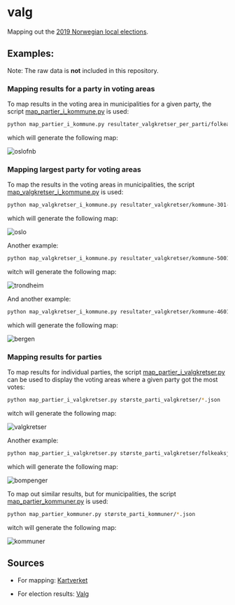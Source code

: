 # valg

Mapping out the [2019 Norwegian local elections](https://en.wikipedia.org/wiki/2019_Norwegian_local_elections).

## Examples:

Note: The raw data is **not** included in this repository.

### Mapping results for a party in voting areas

To map results in the voting area in municipalities for a given party, the
script [map_partier_i_kommune.py](map_partier_i_kommune.py) is used:

```bash
python map_partier_i_kommune.py resultater_valgkretser_per_parti/folkeaksjonen-nei-til-mer-bompenger.json 301
```
which will generate the following map:

![oslofnb](/examples/oslofnb.png)

### Mapping largest party for voting areas

To map the results in the voting areas in municipalities, the script
[map_valgkretser_i_kommune.py](map_valgkretser_i_kommune.py) is used:

```bash
python map_valgkretser_i_kommune.py resultater_valgkretser/kommune-301-oslo.json
```
which will generate the following map:

![oslo](/examples/oslo.png)

Another example:


```bash
python map_valgkretser_i_kommune.py resultater_valgkretser/kommune-5001-trondheim.json
```
witch will generate the following map:

![trondheim](/examples/trondheim.png)

And another example:

```bash
python map_valgkretser_i_kommune.py resultater_valgkretser/kommune-4601-bergen.json
```
which will generate the following map:

![bergen](/examples/bergen.png)

### Mapping results for parties

To map results for individual parties, the script
[map_partier_i_valgkretser.py](map_partier_i_valgkretser.py) can be
used to display the voting areas where a given party got the most votes:

```bash
python map_partier_i_valgkretser.py største_parti_valgkretser/*.json
```
witch will generate the following map:

![valgkretser](/examples/map-partier-valgkretser.png)

Another example:

```bash
python map_partier_i_valgkretser.py største_parti_valgkretser/folkeaksjonen-nei-til-mer-bompenger.json
```
which will generate the following map:

![bompenger](/examples/bom.png)

To map out similar results, but for municipalities, the script
[map_partier_kommuner.py](map_partier_kommuner.py) is used:

```bash
python map_partier_kommuner.py største_parti_kommuner/*.json
```
witch will generate the following map:

![kommuner](/examples/map-partier-kommuner.png)

## Sources

- For mapping: [Kartverket](https://kartkatalog.geonorge.no/metadata/kartverket/valgkretser/885225ca-a29f-4b22-95be-f886db66e4bb)

- For election results: [Valg](https://valgresultat.no/eksport-av-valgresultater?type=ko&year=2019)
